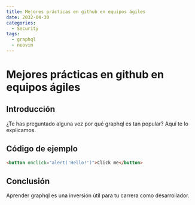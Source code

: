 ```yaml
---
title: Mejores prácticas en github en equipos ágiles
date: 2032-04-30
categories:
  - Security
tags:
  - graphql
  - neovim
---
```


# Mejores prácticas en github en equipos ágiles

## Introducción

¿Te has preguntado alguna vez por qué graphql es tan popular? Aquí te lo explicamos.

## Código de ejemplo

```html
<button onclick="alert('Hello!')">Click me</button>
```

## Conclusión

Aprender graphql es una inversión útil para tu carrera como desarrollador.